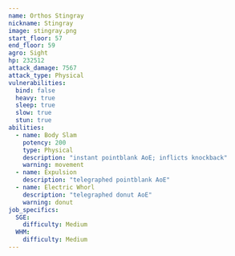 ```yaml
---
name: Orthos Stingray
nickname: Stingray
image: stingray.png
start_floor: 57
end_floor: 59
agro: Sight
hp: 232512
attack_damage: 7567
attack_type: Physical
vulnerabilities:
  bind: false
  heavy: true
  sleep: true
  slow: true
  stun: true
abilities:
  - name: Body Slam
    potency: 200
    type: Physical
    description: "instant pointblank AoE; inflicts knockback"
    warning: movement
  - name: Expulsion
    description: "telegraphed pointblank AoE"
  - name: Electric Whorl
    description: "telegraphed donut AoE"
    warning: donut
job_specifics:
  SGE:
    difficulty: Medium
  WHM:
    difficulty: Medium
---
```

